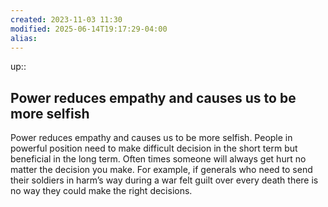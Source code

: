 ```yaml
---
created: 2023-11-03 11:30
modified: 2025-06-14T19:17:29-04:00
alias: 
---
```

up::


## Power reduces empathy and causes us to be more selfish

Power reduces empathy and causes us to be more selfish. People in powerful position need to make difficult decision in the short term but beneficial in the long term. Often times someone will always get hurt no matter the decision you make. For example, if generals who need to send their soldiers in harm’s way during a war felt guilt over every death there is no way they could make the right decisions.
